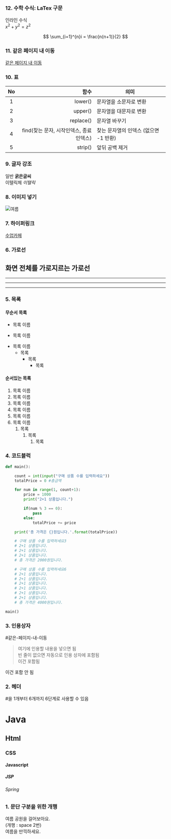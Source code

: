 ### 12. 수학 수식: LaTex 구문
인라인 수식  
$x^2 + y^2 = z^2$

$$
\sum_{i=1}^{n}i = \frac{n(n+1)}{2}
$$

### 11. 같은 페이지 내 이동
[같은 페이지 내 이동](#같은-페이지-내-이동)

### 10. 표
|No|함수|의미|
|:----------:|--------------------------------:|--------------------------------|
|1|lower()|문자열을 소문자로 변환|
|2|upper()|문자열을 대문자로 변환|
|3|replace()|문자열 바꾸기|
|4|find(찾는 문자, 시작인덱스, 종료인덱스)|찾는 문자열의 인덱스 (없으면 -1 반환)|
|5|strip()|앞뒤 공백 제거|

### 9. 글자 강조
일반 **굵은글씨**  
이텔릭체 *이텔릭*

### 8. 이미지 넣기
![여름](https://github.com/KJM1122/spring_class/blob/main/doc/abc.jpg)

### 7. 하이퍼링크
[수업카페](https://cafe.daum.net/pcwk)

### 6. 가로선
화면 전체를 가로지르는 가로선
---
***
---
***

### 5. 목록
#### 무순서 목록
- 목록 이름
+ 목록 이름
* 목록 이름
  * 목록
    * 목록
      * 목록

#### 순서있는 목록
1. 목록 이름
2. 목록 이름
3. 목록 이름
1. 목록 이름
1. 목록 이름
1. 목록 이름
   1. 목록
      1. 목록
         1. 목록

### 4. 코드블럭
```python
def main():

    count = int(input("구매 상품 수를 입력하세요"))
    totalPrice = 0 #총금액

    for num in range(1, count+1):
        price = 1000
        print("2+1 상품입니다.")

        if(num % 3 == 0):
            pass
        else:
            totalPrice += price

    print('총 가격은 {}원입니다.'.format(totalPrice))

    # 구매 상품 수를 입력하세요3
    # 2+1 상품입니다.
    # 2+1 상품입니다.
    # 2+1 상품입니다.
    # 총 가격은 2000원입니다.

    # 구매 상품 수를 입력하세요6
    # 2+1 상품입니다.
    # 2+1 상품입니다.
    # 2+1 상품입니다.
    # 2+1 상품입니다.
    # 2+1 상품입니다.
    # 2+1 상품입니다.
    # 총 가격은 4000원입니다.

main()
```

### 3. 인용상자
#같은-페이지-내-이동
> 여기에 인용할 내용을 넣으면 됨  
> 빈 줄이 없으면 자동으로 인용 상자에 포함됨  
이건 포함됨  

이건 포함 안 됨  

### 2. 헤더
#을 1개부터 6개까지 6단계로 사용할 수 있음
# Java
## Html
### CSS
#### Javascript
##### JSP
###### Spring

### 1. 문단 구분을 위한 개행
여름 공원을 걸어보아요.  
(개행 : space 2번)  
여름을 만끽하세요.
